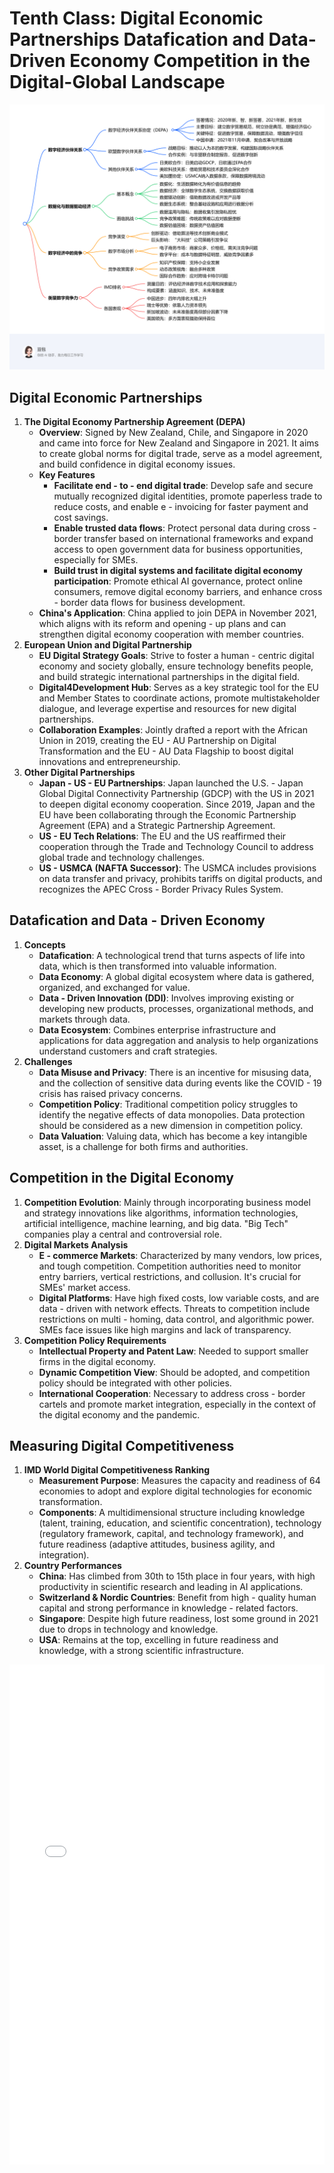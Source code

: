# Tenth Class: Digital Economic Partnerships Datafication and Data-Driven Economy Competition in the Digital-Global Landscape
![exported_image.png](exported_image.png)
## Digital Economic Partnerships
1. **The Digital Economy Partnership Agreement (DEPA)**
    - **Overview**: Signed by New Zealand, Chile, and Singapore in 2020 and came into force for New Zealand and Singapore in 2021. It aims to create global norms for digital trade, serve as a model agreement, and build confidence in digital economy issues.
    - **Key Features**
        - **Facilitate end - to - end digital trade**: Develop safe and secure mutually recognized digital identities, promote paperless trade to reduce costs, and enable e - invoicing for faster payment and cost savings.
        - **Enable trusted data flows**: Protect personal data during cross - border transfer based on international frameworks and expand access to open government data for business opportunities, especially for SMEs.
        - **Build trust in digital systems and facilitate digital economy participation**: Promote ethical AI governance, protect online consumers, remove digital economy barriers, and enhance cross - border data flows for business development.
    - **China's Application**: China applied to join DEPA in November 2021, which aligns with its reform and opening - up plans and can strengthen digital economy cooperation with member countries.
2. **European Union and Digital Partnership**
    - **EU Digital Strategy Goals**: Strive to foster a human - centric digital economy and society globally, ensure technology benefits people, and build strategic international partnerships in the digital field.
    - **Digital4Development Hub**: Serves as a key strategic tool for the EU and Member States to coordinate actions, promote multistakeholder dialogue, and leverage expertise and resources for new digital partnerships.
    - **Collaboration Examples**: Jointly drafted a report with the African Union in 2019, creating the EU - AU Partnership on Digital Transformation and the EU - AU Data Flagship to boost digital innovations and entrepreneurship.
3. **Other Digital Partnerships**
    - **Japan - US - EU Partnerships**: Japan launched the U.S. - Japan Global Digital Connectivity Partnership (GDCP) with the US in 2021 to deepen digital economy cooperation. Since 2019, Japan and the EU have been collaborating through the Economic Partnership Agreement (EPA) and a Strategic Partnership Agreement.
    - **US - EU Tech Relations**: The EU and the US reaffirmed their cooperation through the Trade and Technology Council to address global trade and technology challenges.
    - **US - USMCA (NAFTA Successor)**: The USMCA includes provisions on data transfer and privacy, prohibits tariffs on digital products, and recognizes the APEC Cross - Border Privacy Rules System.

## Datafication and Data - Driven Economy
1. **Concepts**
    - **Datafication**: A technological trend that turns aspects of life into data, which is then transformed into valuable information.
    - **Data Economy**: A global digital ecosystem where data is gathered, organized, and exchanged for value.
    - **Data - Driven Innovation (DDI)**: Involves improving existing or developing new products, processes, organizational methods, and markets through data.
    - **Data Ecosystem**: Combines enterprise infrastructure and applications for data aggregation and analysis to help organizations understand customers and craft strategies.
2. **Challenges**
    - **Data Misuse and Privacy**: There is an incentive for misusing data, and the collection of sensitive data during events like the COVID - 19 crisis has raised privacy concerns.
    - **Competition Policy**: Traditional competition policy struggles to identify the negative effects of data monopolies. Data protection should be considered as a new dimension in competition policy.
    - **Data Valuation**: Valuing data, which has become a key intangible asset, is a challenge for both firms and authorities.

## Competition in the Digital Economy
1. **Competition Evolution**: Mainly through incorporating business model and strategy innovations like algorithms, information technologies, artificial intelligence, machine learning, and big data. "Big Tech" companies play a central and controversial role.
2. **Digital Markets Analysis**
    - **E - commerce Markets**: Characterized by many vendors, low prices, and tough competition. Competition authorities need to monitor entry barriers, vertical restrictions, and collusion. It's crucial for SMEs' market access.
    - **Digital Platforms**: Have high fixed costs, low variable costs, and are data - driven with network effects. Threats to competition include restrictions on multi - homing, data control, and algorithmic power. SMEs face issues like high margins and lack of transparency.
3. **Competition Policy Requirements**
    - **Intellectual Property and Patent Law**: Needed to support smaller firms in the digital economy.
    - **Dynamic Competition View**: Should be adopted, and competition policy should be integrated with other policies.
    - **International Cooperation**: Necessary to address cross - border cartels and promote market integration, especially in the context of the digital economy and the pandemic.

## Measuring Digital Competitiveness
1. **IMD World Digital Competitiveness Ranking**
    - **Measurement Purpose**: Measures the capacity and readiness of 64 economies to adopt and explore digital technologies for economic transformation.
    - **Components**: A multidimensional structure including knowledge (talent, training, education, and scientific concentration), technology (regulatory framework, capital, and technology framework), and future readiness (adaptive attitudes, business agility, and integration).
2. **Country Performances**
    - **China**: Has climbed from 30th to 15th place in four years, with high productivity in scientific research and leading in AI applications.
    - **Switzerland & Nordic Countries**: Benefit from high - quality human capital and strong performance in knowledge - related factors.
    - **Singapore**: Despite high future readiness, lost some ground in 2021 due to drops in technology and knowledge.
    - **USA**: Remains at the top, excelling in future readiness and knowledge, with a strong scientific infrastructure. 
<iframe src="/课程笔记/2025寒假/PBL数字经济与智能金融/Tenth_Class_教授课5/Tenth_Class_教授课5.pdf" width="100%" height="800px" style="border: none;"></iframe>